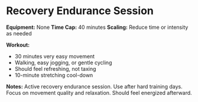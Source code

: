 # Recovery Endurance Session

**Equipment:** None
**Time Cap:** 40 minutes
**Scaling:** Reduce time or intensity as needed

**Workout:**
- 30 minutes very easy movement
- Walking, easy jogging, or gentle cycling
- Should feel refreshing, not taxing
- 10-minute stretching cool-down

**Notes:**
Active recovery endurance session. Use after hard training days. Focus on movement quality and relaxation. Should feel energized afterward.